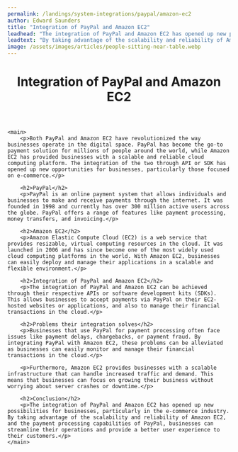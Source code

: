 ```yaml
---
permalink: /landings/system-integrations/paypal/amazon-ec2
author: Edward Saunders
title: "Integration of PayPal and Amazon EC2"
leadhead: "The integration of PayPal and Amazon EC2 has opened up new possibilities for businesses, particularly in the e-commerce industry"
leadtext: "By taking advantage of the scalability and reliability of Amazon EC2, and the payment processing capabilities of PayPal, businesses can streamline their operations and provide a better user experience to their customers."
image: /assets/images/articles/people-sitting-near-table.webp
---
```

<div class="arttext">
	<header>
		<h1>Integration of PayPal and Amazon EC2</h1>
	</header>

	<main>
		<p>Both PayPal and Amazon EC2 have revolutionized the way businesses operate in the digital space. PayPal has become the go-to payment solution for millions of people around the world, while Amazon EC2 has provided businesses with a scalable and reliable cloud computing platform. The integration of the two through API or SDK has opened up new opportunities for businesses, particularly those focused on e-commerce.</p>

		<h2>PayPal</h2>
		<p>PayPal is an online payment system that allows individuals and businesses to make and receive payments through the internet. It was founded in 1998 and currently has over 300 million active users across the globe. PayPal offers a range of features like payment processing, money transfers, and invoicing.</p>

		<h2>Amazon EC2</h2>
		<p>Amazon Elastic Compute Cloud (EC2) is a web service that provides resizable, virtual computing resources in the cloud. It was launched in 2006 and has since become one of the most widely used cloud computing platforms in the world. With Amazon EC2, businesses can easily deploy and manage their applications in a scalable and flexible environment.</p>

		<h2>Integration of PayPal and Amazon EC2</h2>
		<p>The integration of PayPal and Amazon EC2 can be achieved through their respective APIs or software development kits (SDKs). This allows businesses to accept payments via PayPal on their EC2-hosted websites or applications, and also to manage their financial transactions in the cloud.</p>

		<h2>Problems their integration solves</h2>
		<p>Businesses that use PayPal for payment processing often face issues like payment delays, chargebacks, or payment fraud. By integrating PayPal with Amazon EC2, these problems can be alleviated as businesses can easily monitor and manage their financial transactions in the cloud.</p>

		<p>Furthermore, Amazon EC2 provides businesses with a scalable infrastructure that can handle increased traffic and demand. This means that businesses can focus on growing their business without worrying about server crashes or downtime.</p>

		<h2>Conclusion</h2>
		<p>The integration of PayPal and Amazon EC2 has opened up new possibilities for businesses, particularly in the e-commerce industry. By taking advantage of the scalability and reliability of Amazon EC2, and the payment processing capabilities of PayPal, businesses can streamline their operations and provide a better user experience to their customers.</p>
	</main>

</div>